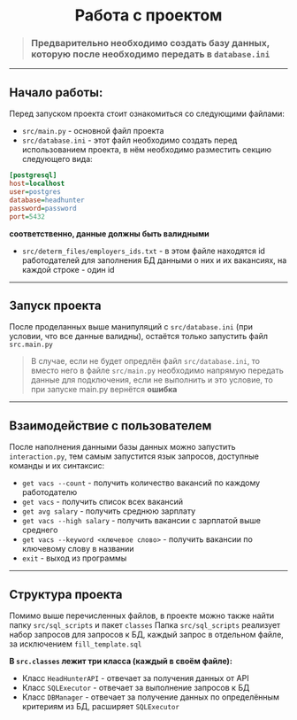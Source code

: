<h1 align="center">Работа с проектом</h1>

>### Предварительно необходимо создать базу данных, которую после необходимо передать в `database.ini`

---

## Начало работы:
<p>Перед запуском проекта стоит ознакомиться со следующими файлами:</p>

- `src/main.py` - основной файл проекта
- `src/database.ini` - этот файл необходимо создать перед использованием проекта,
   в нём необходимо разместить секцию следующего вида:
```ini
[postgresql]
host=localhost
user=postgres
database=headhunter
password=password
port=5432
 ```
   **соответственно, данные должны быть валидными**
   
- `src/determ_files/employers_ids.txt` - в этом файле находятся id работодателей для заполнения БД данными 
о них и их вакансиях, на каждой строке - один id

---

## Запуск проекта
После проделанных выше манипуляций с `src/database.ini` (при условии, что все данные валидны), 
остаётся только запустить файл `src.main.py`
> В случае, если не будет опредлён файл `src/database.ini`, то вместо него в файле `src/main.py` необходимо напрямую 
> передать данные для подключения, если не выполнить и это условие, то при запуске main.py вернётся **ошибка**

---

## Взаимодействие с пользователем
После наполнения данными базы данных можно запустить `interaction.py`,
тем самым запустится язык запросов, доступные команды и их синтаксис:
- `get vacs --count` - получить количество вакансий по каждому работодателю
- `get vacs` - получить список всех вакансий
- `get avg salary` - получить среднюю зарплату
- `get vacs --high salary` - получить вакансии с зарплатой выше среднего
- `get vacs --keyword <ключевое слово>` - получить вакансии по ключевому слову в названии
- `exit` - выход из программы

---

## Структура проекта
Помимо выше перечисленных файлов, в проекте можно также найти папку `src/sql_scripts` и пакет `classes`
Папка `src/sql_scripts` реализует набор запросов для запросов к БД,
каждый запрос в отдельном файле, за исключением `fill_template.sql`

**В `src.classes` лежит три класса (каждый в своём файле):**

- Класс `HeadHunterAPI` - отвечает за получения данных от API
- Класс `SQLExecutor` - отвечает за выполнение запросов к БД
- Класс `DBManager` - отвечает за получение данных по определённым критериям из БД,
  расширяет `SQLExecutor`

